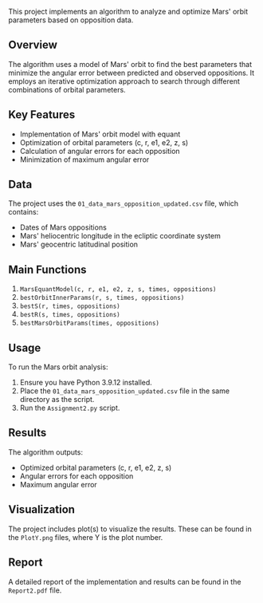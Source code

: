 This project implements an algorithm to analyze and optimize Mars' orbit parameters based on opposition data.

## Overview

The algorithm uses a model of Mars' orbit to find the best parameters that minimize the angular error between predicted and observed oppositions. It employs an iterative optimization approach to search through different combinations of orbital parameters.

## Key Features

- Implementation of Mars' orbit model with equant
- Optimization of orbital parameters (c, r, e1, e2, z, s)
- Calculation of angular errors for each opposition
- Minimization of maximum angular error

## Data

The project uses the `01_data_mars_opposition_updated.csv` file, which contains:
- Dates of Mars oppositions
- Mars' heliocentric longitude in the ecliptic coordinate system
- Mars' geocentric latitudinal position

## Main Functions

1. `MarsEquantModel(c, r, e1, e2, z, s, times, oppositions)`
2. `bestOrbitInnerParams(r, s, times, oppositions)`
3. `bestS(r, times, oppositions)`
4. `bestR(s, times, oppositions)`
5. `bestMarsOrbitParams(times, oppositions)`

## Usage

To run the Mars orbit analysis:

1. Ensure you have Python 3.9.12 installed.
2. Place the `01_data_mars_opposition_updated.csv` file in the same directory as the script.
3. Run the `Assignment2.py` script.

## Results

The algorithm outputs:
- Optimized orbital parameters (c, r, e1, e2, z, s)
- Angular errors for each opposition
- Maximum angular error

## Visualization

The project includes plot(s) to visualize the results. These can be found in the `PlotY.png` files, where Y is the plot number.

## Report

A detailed report of the implementation and results can be found in the `Report2.pdf` file.


